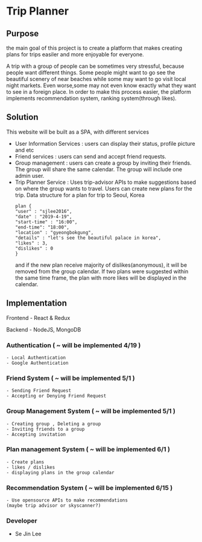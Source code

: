# Trip Planner
## Purpose
the main goal of this project is to create a platform that makes creating plans for trips easiler and more enjoyable for everyone.

A trip with a group of people can be sometimes very stressful, because people want different things. Some people might want to go see the beautiful scenery of near beaches while some may want to go visit local night markets. Even worse,some may not even know exactly what they want to see in a foreign place. In order to make this process easier, the platform implements recommendation system, ranking system(through likes). 

## Solution
This website will be built as a SPA, with different services
- User Information Services : users can display their status, profile picture and etc 
- Friend services
: users can send and accept friend requests.  
- Group management : users can create a group by inviting their friends. The group will share the same calendar. The group will include one admin user. 
- Trip Planner Service :  Uses trip-advisor APIs to make suggestions based on where the group wants to travel. Users can create new plans for the trip. 
Data structure for a plan for trip to Seoul, Korea
  ```
  plan { 
  "user" : "sjlee2016",     
  "date" : "2019-4-19",
  "start-time" : "16:00",
  "end-time": "18:00",
  "location" : "gyeongbokgung",
  "details" : "let's see the beautiful palace in korea",
  "likes" : 3,
  "dislikes" : 0
  } 
  ``` 
  and if the new plan receive majority of dislikes(anonymous), it will be removed from the group calendar. If two plans were suggested within the same time frame, the plan with more likes will be displayed in the calendar.     

## Implementation
Frontend - React & Redux

Backend - NodeJS, MongoDB 

### Authentication   ( ~ will be implemented 4/19 )
```
- Local Authentication
- Google Authentication 
```


### Friend System   ( ~ will be implemented 5/1 )
```
- Sending Friend Request
- Accepting or Denying Friend Request
```


### Group Management System   ( ~ will be implemented 5/1 )
```
- Creating group , Deleting a group 
- Inviting friends to a group
- Accepting invitation 
```


### Plan management System   ( ~ will be implemented 6/1 )
```
- Create plans
- likes / dislikes 
- displaying plans in the group calendar 
```



### Recommendation System   ( ~ will be implemented 6/15 )
```
- Use opensource APIs to make recommendations 
(maybe trip advisor or skyscanner?) 
```

### Developer
- Se Jin Lee 

